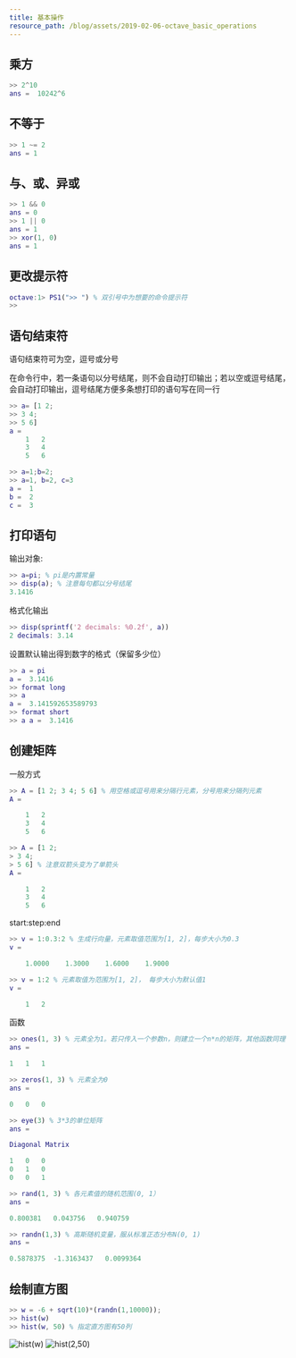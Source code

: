```yaml
---
title: 基本操作
resource_path: /blog/assets/2019-02-06-octave_basic_operations
---
```



乘方
---

``` MATLAB
>> 2^10
ans =  10242^6
```

不等于
---

``` MATLAB
>> 1 ~= 2
ans = 1
```

与、或、异或
---

``` MATLAB
>> 1 && 0
ans = 0
>> 1 || 0
ans = 1
>> xor(1, 0)
ans = 1
```

更改提示符
---

``` MATLAB
octave:1> PS1(">> ") % 双引号中为想要的命令提示符
>>
```

语句结束符
---

语句结束符可为空，逗号或分号

 在命令行中，若一条语句以分号结尾，则不会自动打印输出；若以空或逗号结尾，会自动打印输出，逗号结尾方便多条想打印的语句写在同一行

```MATLAB
>> a= [1 2;
>> 3 4;
>> 5 6]
a =
    1   2
    3   4
    5   6

>> a=1;b=2;
>> a=1, b=2, c=3
a =  1
b =  2
c =  3
```

打印语句
---

输出对象:

```MATLAB
>> a=pi; % pi是内置常量
>> disp(a); % 注意每句都以分号结尾
3.1416
```

格式化输出

```MATLAB
>> disp(sprintf('2 decimals: %0.2f', a))
2 decimals: 3.14
```

设置默认输出得到数字的格式（保留多少位）

```MATLAB
>> a = pi
a =  3.1416
>> format long
>> a
a =  3.141592653589793
>> format short
>> a a =  3.1416 
```

创建矩阵
---
一般方式

```MATLAB
>> A = [1 2; 3 4; 5 6] % 用空格或逗号用来分隔行元素，分号用来分隔列元素
A =

    1   2
    3   4
    5   6

>> A = [1 2;
> 3 4;
> 5 6] % 注意双箭头变为了单箭头
A =

    1   2
    3   4
    5   6
```

start:step:end

```MATLAB
>> v = 1:0.3:2 % 生成行向量，元素取值范围为[1, 2]，每步大小为0.3
v =

    1.0000    1.3000    1.6000    1.9000

>> v = 1:2 % 元素取值为范围为[1, 2]， 每步大小为默认值1
v =

    1   2
```

函数

```MATLAB
>> ones(1, 3) % 元素全为1。若只传入一个参数n，则建立一个n*n的矩阵，其他函数同理
ans =

1   1   1

>> zeros(1, 3) % 元素全为0
ans =

0   0   0

>> eye(3) % 3*3的单位矩阵
ans =

Diagonal Matrix

1   0   0
0   1   0
0   0   1

>> rand(1, 3) % 各元素值的随机范围(0, 1）
ans =

0.800381   0.043756   0.940759

>> randn(1,3) % 高斯随机变量，服从标准正态分布N(0, 1)
ans =

0.5878375  -1.3163437   0.0099364
```

绘制直方图
---

```MATLAB
>> w = -6 + sqrt(10)*(randn(1,10000));
>> hist(w)
>> hist(w, 50) % 指定直方图有50列
```
![hist(w)]({{page.resource_path}}/hist(w).png)
![hist(2,50)]({{page.resource_path}}/hist(2,&#32;50).png)
